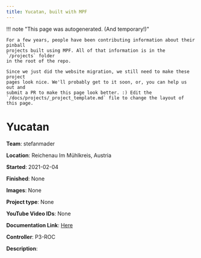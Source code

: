```yaml
---
title: Yucatan, built with MPF
---
```


<!-- This file is used as the template for all the individual project pages. -->

!!! note "This page was autogenerated. (And temporary!)"

    For a few years, people have been contributing information about their pinball
    projects built using MPF. All of that information is in the `/projects` folder
    in the root of the repo.

    Since we just did the website migration, we still need to make these project
    pages look nice. We'll probably get to it soon, or, you can help us out and
    submit a PR to make this page look better. :) Edit the
    `/docs/projects/_project_template.md` file to change the layout of this page.

# Yucatan

**Team**: stefanmader

**Location**: Reichenau Im Mühlkreis, Austria

**Started**: 2021-02-04

**Finished**: None

**Images**: None

**Project type**: None

**YouTube Video IDs**: None

**Documentation Link**: [Here](https://pinside.com/pinball/forum/topic/my-first-homebrew-pinball-trip-to-yucatan)




**Controller**: P3-ROC

**Description**:



<!-- Note, do not edit this file directly, as it will be overwritten when the list is regenerated.

To edit information about a project, edit the project's YAML file in the `/projects` folder. (Off the
root of the repo, not this folder which is `/www/projects`.)

To edit the look and feel or layout of this page, edit the `_project_template.md` file in the `/www/projects` folder. -->